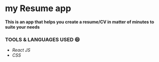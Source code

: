 # my Resume app

**This is an app that helps you create a resume/CV in matter of minutes to suite your needs**

### TOOLS & LANGUAGES USED 😄

* *React JS*
* *CSS*

